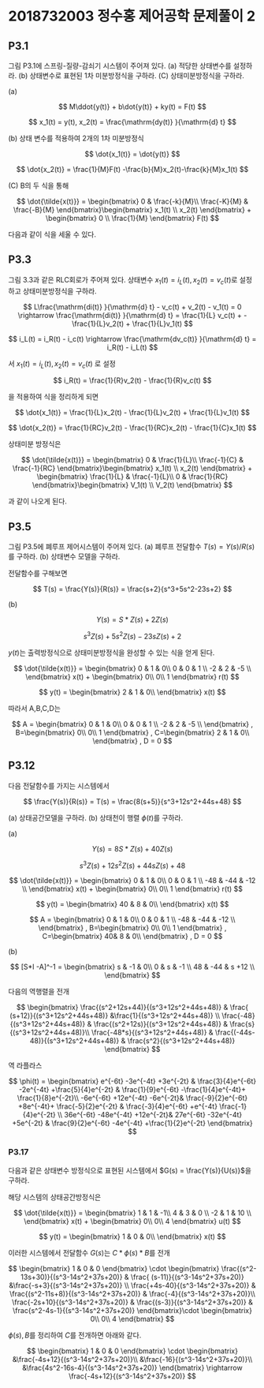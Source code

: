 # 2018732003 정수홍 제어공학 문제풀이 2

## P3.1
그림 P3.1에 스프링-질량-감쇠기 시스템이 주어져 있다. (a) 적당한 상태변수를 설정하라. (b) 상태변수로 표현된 1차 미분방정식을 구하라. (C) 상태미분방정식을 구하라.

(a) 

$$
M\ddot{y(t)} + b\dot{y(t)} + ky(t) = F(t)
$$


$$
x_1(t) = y(t), x_2(t) = \frac{\mathrm{dy(t)} }{\mathrm{d} t}
$$

(b) 
상태 변수를 적용하여 2개의 1차 미분방정식

$$
\dot{x_1(t)} = \dot{y(t)}
$$

$$
\dot{x_2(t)} = \frac{1}{M}F(t) -\frac{b}{M}x_2(t)-\frac{k}{M}x_1(t)
$$

(C) 
B의 두 식을 통해 

$$
\dot{\tilde{x(t)}} = \begin{bmatrix}
0 & \frac{-k}{M}\\ 
\frac{-K}{M} & \frac{-B}{M}
\end{bmatrix}\begin{bmatrix}
 x_1(t) \\
 x_2(t)
\end{bmatrix}
+
\begin{bmatrix}
0 \\
 \frac{1}{M}
\end{bmatrix}
F(t)
$$

다음과 같이 식을 세울 수 있다.

## P3.3
그림 3.3과 같은 RLC회로가 주어져 있다. 상태변수 $x_1(t) = i_L(t),x_2(t) = v_c(t)$로 설정하고 상태미분방정식을 구하라. 


$$
L\frac{\mathrm{di(t)} }{\mathrm{d} t} - v_c(t) + v_2(t) - v_1(t) = 0
\rightarrow
\frac{\mathrm{di(t)} }{\mathrm{d} t}  = \frac{1}{L} v_c(t) + -\frac{1}{L}v_2(t) + \frac{1}{L}v_1(t)
$$


$$
i_L(t) = i_R(t) - i_c(t) \rightarrow  \frac{\mathrm{dv_c(t)} }{\mathrm{d} t} = i_R(t) - i_L(t)
$$

서 $x_1(t) = i_L(t), x_2(t) = v_c(t)$ 로 설정 

$$
i_R(t) = \frac{1}{R}v_2(t) - \frac{1}{R}v_c(t)
$$

을 적용하여 식을 정리하게 되면

$$
\dot{x_1(t)} = \frac{1}{L}x_2(t) - \frac{1}{L}v_2(t) + \frac{1}{L}v_1(t)
$$

$$
\dot{x_2(t)} = \frac{1}{RC}v_2(t) - \frac{1}{RC}x_2(t) - \frac{1}{C}x_1(t)
$$

상태미분 방정식은

$$
\dot{\tilde{x(t)}} = \begin{bmatrix}
0 & \frac{1}{L}\\ 
\frac{-1}{C} & \frac{-1}{RC}
\end{bmatrix}\begin{bmatrix}
 x_1(t) \\
 x_2(t)
\end{bmatrix}
+
\begin{bmatrix}
 \frac{1}{L} & \frac{-1}{L}\\ 
 0 & \frac{1}{RC}
\end{bmatrix}\begin{bmatrix}
 V_1(t) \\
 V_2(t)
\end{bmatrix}
$$

과 같이 나오게 된다.


## P3.5
그림 P3.5에 폐루프 제어시스템이 주어져 있다.
(a) 폐루프 전달함수 $T(s) = Y(s) / R(s)$를 구하라. (b) 상태변수 모델을 구하라.

전달함수를 구해보면

$$
T(s) = \frac{Y(s)}{R(s)} = \frac{s+2}{s^3+5s^2-23s+2}
$$

(b)

$$
Y(s) = S*Z(s) + 2Z(s)
$$

$$
s^3Z(s)+5s^2Z(s)-23sZ(s)+2
$$

 $y(t)$는 출력방정식으로 상태미분방정식을 완성할 수 있는 식을 얻게 된다.

$$
\dot{\tilde{x(t)}} = \begin{bmatrix}
0 & 1 & 0\\ 
0 & 0 & 1 \\
-2 & 2 & -5 \\
\end{bmatrix}
x(t)
+
\begin{bmatrix}
 0\\ 
 0\\
 1
\end{bmatrix}
r(t)
$$

$$
y(t) =  \begin{bmatrix}
2 & 1 & 0\\ 
\end{bmatrix}
x(t)
$$

따라서 A,B,C,D는

$$
A = \begin{bmatrix}
0 & 1 & 0\\ 
0 & 0 & 1 \\
-2 & 2 & -5 \\
\end{bmatrix}
,
B=\begin{bmatrix}
 0\\ 
 0\\
 1
\end{bmatrix}
,
C=\begin{bmatrix}
2 & 1 & 0\\ 
\end{bmatrix}
,
D = 0
$$

## P3.12
다음 전달함수를 가지는 시스템에서

$$
\frac{Y(s)}{R(s)} = T(s) = \frac{8(s+5)}{s^3+12s^2+44s+48}
$$

(a) 상태공간모델을 구하라. (b) 상태천이 행렬 $\phi(t)$를 구하라.

(a)

$$
Y(s) = 8S*Z(s) + 40Z(s)
$$

$$
s^3Z(s)+12s^2Z(s) + 44sZ(s) + 48
$$



$$
\dot{\tilde{x(t)}} = \begin{bmatrix}
0 & 1 & 0\\ 
0 & 0 & 1 \\
-48 & -44 & -12 \\
\end{bmatrix}
x(t)
+
\begin{bmatrix}
 0\\ 
 0\\
 1
\end{bmatrix}
r(t)
$$

$$
y(t) =  \begin{bmatrix}
40 & 8 & 0\\ 
\end{bmatrix}
x(t)
$$

$$
A = \begin{bmatrix}
0 & 1 & 0\\ 
0 & 0 & 1 \\
-48 & -44 & -12 \\
\end{bmatrix}
,
B=\begin{bmatrix}
 0\\ 
 0\\
 1
\end{bmatrix}
,
C=\begin{bmatrix}
40& 8 & 0\\ 
\end{bmatrix}
,
D = 0
$$

(b) 


$$ 
[S*I -A]^-1 = \begin{bmatrix}
s & -1 & 0\\ 
0 & s & -1 \\
48 & -44 & s +12 \\
\end{bmatrix} 
$$ 

다음의 역행렬을 전개

$$
\begin{bmatrix}
\frac{(s^2+12s+44)}{(s^3+12s^2+44s+48)} & \frac{ (s+12)}{(s^3+12s^2+44s+48)} &\frac{1}{(s^3+12s^2+44s+48)} \\ 
\frac{-48}{(s^3+12s^2+44s+48)} & \frac{(s^2+12s)}{(s^3+12s^2+44s+48)} & \frac{s}{(s^3+12s^2+44s+48)}\\ 
\frac{-48*s}{(s^3+12s^2+44s+48)} & \frac{(-44s-48)}{(s^3+12s^2+44s+48)} & \frac{s^2}{(s^3+12s^2+44s+48)}
\end{bmatrix}
$$

역 라플라스

$$
\phi(t) = 
\begin{bmatrix}
e^{-6t} -3e^{-4t} +3e^{-2t} & \frac{3}{4}e^{-6t} -2e^{-4t} +\frac{5}{4}e^{-2t} & \frac{1}{9}e^{-6t} -\frac{1}{4}e^{-4t}+ \frac{1}{8}e^{-2t}\\ 
-6e^{-6t} +12e^{-4t} -6e^{-2t}& \frac{-9}{2}e^{-6t} +8e^{-4t}+ \frac{-5}{2}e^{-2t} & \frac{-3}{4}e^{-6t} +e^{-4t} \frac{-1}{4}e^{-2t} \\ 
 36e^{-6t} -48e^{-4t} +12e^{-2t}& 27e^{-6t} -32e^{-4t} +5e^{-2t} & \frac{9}{2}e^{-6t} -4e^{-4t} +\frac{1}{2}e^{-2t}
\end{bmatrix}
$$

### P3.17
다음과 같은 상태변수 방정식으로 표현된 시스템에서 $G(s) = \frac{Y(s)}{U(s)}$을 구하라.

해당 시스템의 상태공간방정식은 

$$
\dot{\tilde{x(t)}} = \begin{bmatrix}
1 & 1 & -1\\ 
4 & 3 & 0 \\
-2 & 1 & 10 \\
\end{bmatrix}
x(t)
+
\begin{bmatrix}
 0\\ 
 0\\
 4
\end{bmatrix}
u(t)
$$

$$
y(t) =  \begin{bmatrix}
1 & 0 & 0\\ 
\end{bmatrix}
x(t)
$$

이러한 시스템에서 전달함수 $G(s)$는 $C*\phi(s)*B$를 전개

$$
\begin{bmatrix}
1 & 0 & 0
\end{bmatrix} \cdot 
\begin{bmatrix}
\frac{(s^2-13s+30)}{(s^3-14s^2+37s+20)} & \frac{ (s-11)}{(s^3-14s^2+37s+20)} &\frac{-s+3}{(s^3-14s^2+37s+20)} \\ 
\frac{+4s-40}{(s^3-14s^2+37s+20)} & \frac{(s^2-11s+8)}{(s^3-14s^2+37s+20)} & \frac{-4}{(s^3-14s^2+37s+20)}\\ 
\frac{-2s+10}{(s^3-14s^2+37s+20)} & \frac{(s-3)}{(s^3-14s^2+37s+20)} & \frac{s^2-4s-1}{(s^3-14s^2+37s+20)}
\end{bmatrix}\cdot \begin{bmatrix}
0\\
0\\
4 
\end{bmatrix}
$$

$\phi(s),B$를 정리하여 $C$를 전개하면 아래와 같다.

$$
\begin{bmatrix}
1 & 0 & 0
\end{bmatrix} \cdot 
\begin{bmatrix}
&\frac{-4s+12}{(s^3-14s^2+37s+20)}\\ 
&\frac{-16}{(s^3-14s^2+37s+20)}\\ 
&\frac{4s^2-16s-4}{(s^3-14s^2+37s+20)}
\end{bmatrix}
\rightarrow 
\frac{-4s+12}{(s^3-14s^2+37s+20)}
$$
